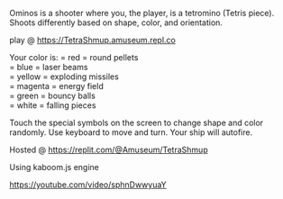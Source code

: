 Ominos is a shooter where you, the player, is a tetromino (Tetris piece). Shoots differently based on shape, color, and orientation. 

play @ https://TetraShmup.amuseum.repl.co

Your color is:
= red = round pellets  
= blue = laser beams  
= yellow = exploding missiles  
= magenta = energy field  
= green = bouncy balls  
= white = falling pieces  

Touch the special symbols on the screen to change shape and color randomly. Use keyboard to move and turn. Your ship will autofire.

Hosted @  https://replit.com/@Amuseum/TetraShmup

Using kaboom.js engine

https://youtube.com/video/sphnDwwyuaY

